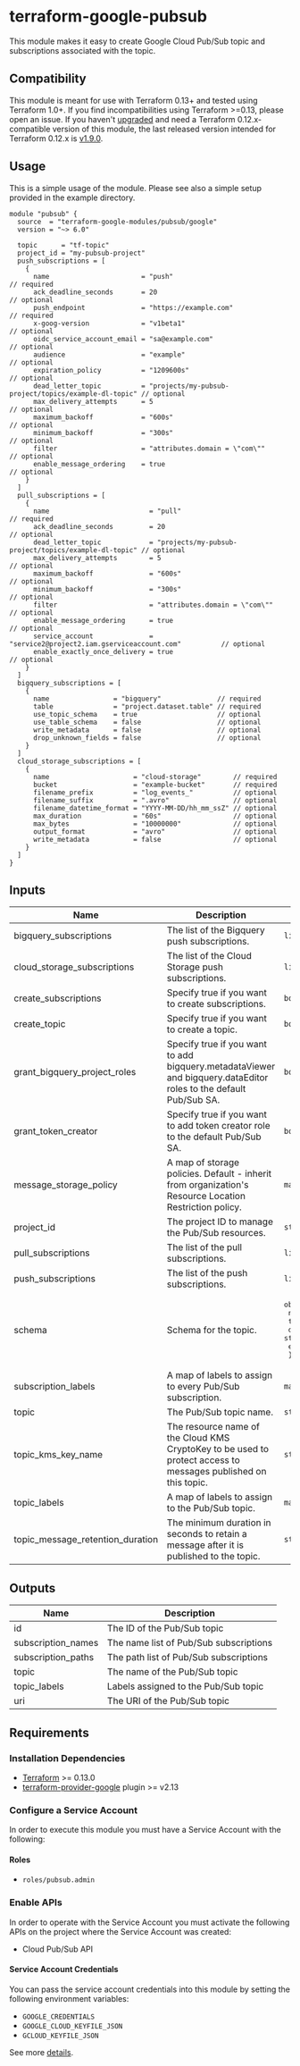 # terraform-google-pubsub

This module makes it easy to create Google Cloud Pub/Sub topic and subscriptions associated with the topic.

## Compatibility
This module is meant for use with Terraform 0.13+ and tested using Terraform 1.0+. If you find incompatibilities using Terraform >=0.13, please open an issue.
 If you haven't
[upgraded](https://www.terraform.io/upgrade-guides/0-13.html) and need a Terraform
0.12.x-compatible version of this module, the last released version
intended for Terraform 0.12.x is [v1.9.0](https://registry.terraform.io/modules/terraform-google-modules/-pubsub/google/v1.9.0).

## Usage

This is a simple usage of the module. Please see also a simple setup provided in the example directory.

```hcl
module "pubsub" {
  source  = "terraform-google-modules/pubsub/google"
  version = "~> 6.0"

  topic      = "tf-topic"
  project_id = "my-pubsub-project"
  push_subscriptions = [
    {
      name                       = "push"                                               // required
      ack_deadline_seconds       = 20                                                   // optional
      push_endpoint              = "https://example.com"                                // required
      x-goog-version             = "v1beta1"                                            // optional
      oidc_service_account_email = "sa@example.com"                                     // optional
      audience                   = "example"                                            // optional
      expiration_policy          = "1209600s"                                           // optional
      dead_letter_topic          = "projects/my-pubsub-project/topics/example-dl-topic" // optional
      max_delivery_attempts      = 5                                                    // optional
      maximum_backoff            = "600s"                                               // optional
      minimum_backoff            = "300s"                                               // optional
      filter                     = "attributes.domain = \"com\""                        // optional
      enable_message_ordering    = true                                                 // optional
    }
  ]
  pull_subscriptions = [
    {
      name                         = "pull"                                               // required
      ack_deadline_seconds         = 20                                                   // optional
      dead_letter_topic            = "projects/my-pubsub-project/topics/example-dl-topic" // optional
      max_delivery_attempts        = 5                                                    // optional
      maximum_backoff              = "600s"                                               // optional
      minimum_backoff              = "300s"                                               // optional
      filter                       = "attributes.domain = \"com\""                        // optional
      enable_message_ordering      = true                                                 // optional
      service_account              = "service2@project2.iam.gserviceaccount.com"          // optional
      enable_exactly_once_delivery = true                                                 // optional
    }
  ]
  bigquery_subscriptions = [
    {
      name                = "bigquery"              // required
      table               = "project.dataset.table" // required
      use_topic_schema    = true                    // optional
      use_table_schema    = false                   // optional
      write_metadata      = false                   // optional
      drop_unknown_fields = false                   // optional
    }
  ]
  cloud_storage_subscriptions = [
    {
      name                     = "cloud-storage"        // required
      bucket                   = "example-bucket"       // required
      filename_prefix          = "log_events_"          // optional
      filename_suffix          = ".avro"                // optional
      filename_datetime_format = "YYYY-MM-DD/hh_mm_ssZ" // optional
      max_duration             = "60s"                  // optional
      max_bytes                = "10000000"             // optional
      output_format            = "avro"                 // optional
      write_metadata           = false                  // optional
    }
  ]
}
```

<!-- BEGINNING OF PRE-COMMIT-TERRAFORM DOCS HOOK -->
## Inputs

| Name | Description | Type | Default | Required |
|------|-------------|------|---------|:--------:|
| bigquery\_subscriptions | The list of the Bigquery push subscriptions. | `list(map(string))` | `[]` | no |
| cloud\_storage\_subscriptions | The list of the Cloud Storage push subscriptions. | `list(map(string))` | `[]` | no |
| create\_subscriptions | Specify true if you want to create subscriptions. | `bool` | `true` | no |
| create\_topic | Specify true if you want to create a topic. | `bool` | `true` | no |
| grant\_bigquery\_project\_roles | Specify true if you want to add bigquery.metadataViewer and bigquery.dataEditor roles to the default Pub/Sub SA. | `bool` | `true` | no |
| grant\_token\_creator | Specify true if you want to add token creator role to the default Pub/Sub SA. | `bool` | `true` | no |
| message\_storage\_policy | A map of storage policies. Default - inherit from organization's Resource Location Restriction policy. | `map(any)` | `{}` | no |
| project\_id | The project ID to manage the Pub/Sub resources. | `string` | n/a | yes |
| pull\_subscriptions | The list of the pull subscriptions. | `list(map(string))` | `[]` | no |
| push\_subscriptions | The list of the push subscriptions. | `list(map(string))` | `[]` | no |
| schema | Schema for the topic. | <pre>object({<br>    name       = string<br>    type       = string<br>    definition = string<br>    encoding   = string<br>  })</pre> | `null` | no |
| subscription\_labels | A map of labels to assign to every Pub/Sub subscription. | `map(string)` | `{}` | no |
| topic | The Pub/Sub topic name. | `string` | n/a | yes |
| topic\_kms\_key\_name | The resource name of the Cloud KMS CryptoKey to be used to protect access to messages published on this topic. | `string` | `null` | no |
| topic\_labels | A map of labels to assign to the Pub/Sub topic. | `map(string)` | `{}` | no |
| topic\_message\_retention\_duration | The minimum duration in seconds to retain a message after it is published to the topic. | `string` | `null` | no |

## Outputs

| Name | Description |
|------|-------------|
| id | The ID of the Pub/Sub topic |
| subscription\_names | The name list of Pub/Sub subscriptions |
| subscription\_paths | The path list of Pub/Sub subscriptions |
| topic | The name of the Pub/Sub topic |
| topic\_labels | Labels assigned to the Pub/Sub topic |
| uri | The URI of the Pub/Sub topic |

<!-- END OF PRE-COMMIT-TERRAFORM DOCS HOOK -->

## Requirements

### Installation Dependencies

- [Terraform](https://www.terraform.io/downloads.html) >= 0.13.0
- [terraform-provider-google](https://github.com/terraform-providers/terraform-provider-google) plugin >= v2.13

### Configure a Service Account

In order to execute this module you must have a Service Account with the following:

#### Roles

- `roles/pubsub.admin`

### Enable APIs

In order to operate with the Service Account you must activate the following APIs on the project where the Service Account was created:

- Cloud Pub/Sub API

#### Service Account Credentials

You can pass the service account credentials into this module by setting the following environment variables:

* `GOOGLE_CREDENTIALS`
* `GOOGLE_CLOUD_KEYFILE_JSON`
* `GCLOUD_KEYFILE_JSON`

See more [details](https://www.terraform.io/docs/providers/google/provider_reference.html#configuration-reference).

[v0.2.0]: https://registry.terraform.io/modules/terraform-google-modules/pubsub/google/0.2.0
[terraform-0.12-upgrade]: https://www.terraform.io/upgrade-guides/0-12.html
